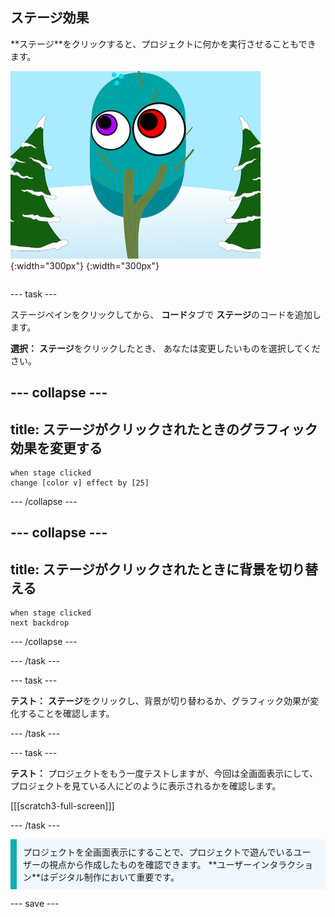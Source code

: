 ## ステージ効果

<div style="display: flex; flex-wrap: wrap">
<div style="flex-basis: 200px; flex-grow: 1; margin-right: 15px;">
**ステージ**をクリックすると、プロジェクトに何かを実行させることもできます。
</div>
<div>

![グラフィック効果のあるステージ](images/stage-effects.png){:width="300px"} 
{:width="300px"}  

</div>
</div>

--- task ---

ステージペインをクリックしてから、 **コード**タブで **ステージ**のコードを追加します。

**選択：** **ステージ**をクリックしたとき、 あなたは変更したいものを選択してください。

--- collapse ---
---
title: ステージがクリックされたときのグラフィック効果を変更する
---

```blocks3
when stage clicked
change [color v] effect by [25]
```

--- /collapse ---

--- collapse ---
---
title: ステージがクリックされたときに背景を切り替える
---

```blocks3
when stage clicked
next backdrop
```

--- /collapse ---

--- /task ---

--- task ---

**テスト：** **ステージ**をクリックし、背景が切り替わるか、グラフィック効果が変化することを確認します。

--- /task ---

--- task ---

**テスト：** プロジェクトをもう一度テストしますが、今回は全画面表示にして、プロジェクトを見ている人にどのように表示されるかを確認します。

[[[scratch3-full-screen]]]

--- /task ---

<p style="border-left: solid; border-width:10px; border-color: #0faeb0; background-color: aliceblue; padding: 10px;">
プロジェクトを全画面表示にすることで、プロジェクトで遊んでいるユーザーの視点から作成したものを確認できます。 **ユーザーインタラクション**はデジタル制作において重要です。 
</p>

--- save ---
